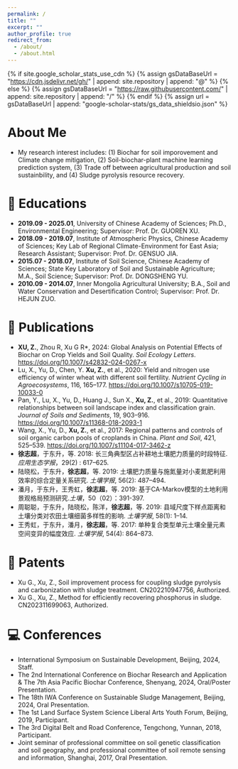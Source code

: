 ```yaml
---
permalink: /
title: ""
excerpt: ""
author_profile: true
redirect_from: 
  - /about/
  - /about.html
---
```


{% if site.google_scholar_stats_use_cdn %}
{% assign gsDataBaseUrl = "https://cdn.jsdelivr.net/gh/" | append: site.repository | append: "@" %}
{% else %}
{% assign gsDataBaseUrl = "https://raw.githubusercontent.com/" | append: site.repository | append: "/" %}
{% endif %}
{% assign url = gsDataBaseUrl | append: "google-scholar-stats/gs_data_shieldsio.json" %}

<span class='anchor' id='about-me'></span>

	
# About Me
- My research interest includes: (1) Biochar for soil imporovement and Climate change mitigation, (2) Soil-biochar-plant machine learning prediction system, (3) Trade off between agricultural production and soil sustainbility, and (4) Sludge pyrolysis resource recovery.


# 📖 Educations
- **2019.09 - 2025.01**, University of Chinese Academy of Sciences; Ph.D., Environmental Engineering; Supervisor: Prof. Dr. GUOREN XU. 
- **2018.09 - 2019.07**, Institute of Atmospheric Physics, Chinese Academy of Sciences; Key Lab of Regional Climate-Environment for East Asia; Research Assistant; Supervisor: Prof. Dr. GENSUO JIA.
- **2015.07 - 2018.07**, Institute of Soil Science, Chinese Academy of Sciences; State Key Laboratory of Soil and Sustainable Agriculture; M.A., Soil Science; Supervisor: Prof. Dr. DONGSHENG YU.
- **2010.09 - 2014.07**, Inner Mongolia Agricultural University; B.A., Soil and Water Conservation and Desertification Control; Supervisor: Prof. Dr. HEJUN ZUO.

# 📝 Publications 
- **XU, Z.**, Zhou R, Xu G R*, 2024: Global Analysis on Potential Effects of Biochar on Crop Yields and Soil Quality. *Soil Ecology Letters*. https://doi.org/10.1007/s42832-024-0267-x
- Lu, X., Yu, D., Chen, Y. **Xu, Z.**, et al., 2020: Yield and nitrogen use efficiency of winter wheat with different soil fertility. *Nutrient Cycling in Agroecosystems*, 116, 165–177. https://doi.org/10.1007/s10705-019-10033-0
- Pan, Y., Lu, X., Yu, D., Huang J., Sun X., **Xu, Z.**, et al., 2019: Quantitative relationships between soil landscape index and classification grain. *Journal of Soils and Sediments*, 19, 903–916. https://doi.org/10.1007/s11368-018-2093-1
- Wang, X., Yu, D., **Xu, Z.**, et al., 2017: Regional patterns and controls of soil organic carbon pools of croplands in China. *Plant and Soil*, 421, 525–539. https://doi.org/10.1007/s11104-017-3462-z
- **徐志超**，于东升，等. 2018: 长三角典型区占补耕地土壤肥力质量的时段特征. *应用生态学报*，29(2) : 617–625.
- 陆晓松，于东升，**徐志超**，等. 2019: 土壤肥力质量与施氮量对小麦氮肥利用效率的综合定量关系研究. *土壤学报*, 56(2): 487–494.
- 潘月，于东升，王秀虹，**徐志超**，等. 2019: 基于CA-Markov模型的土地利用景观格局预测研究.*土壤*，50（02）：391-397.
- 周聪聪，于东升，陆晓松，陈洋，**徐志超**，等. 2019: 县域尺度下样点距离和土壤分类对农田土壤细菌多样性的影响. *土壤学报*, 58(1): 1–14.
- 王秀虹，于东升，潘月，**徐志超**，等. 2017: 单种复合类型单元土壤全量元素空间变异的幅度效应. *土壤学报*, 54(4): 864–873.

# 💬 Patents
- Xu G., Xu, Z., Soil improvement process for coupling sludge pyrolysis and carbonization with sludge treatment. CN202210947756, Authorized.
- Xu G., Xu, Z., Method for efficiently recovering phosphorus in sludge. CN202311699063, Authorized.

# 💻 Conferences
- International Symposium on Sustainable Development, Beijing, 2024, Staff.
- The 2nd International Conference on Biochar Research and Application & The 7th Asia Pacific Biochar Conference, Shenyang, 2024, Oral/Poster Presentation.
- The 18th IWA Conference on Sustainable Sludge Management, Beijing, 2024, Oral Presentation.
- The 1st Land Surface System Science Liberal Arts Youth Forum, Beijing, 2019, Participant.
- The 3rd Digital Belt and Road Conference, Tengchong, Yunnan, 2018, Participant.
- Joint seminar of professional committee on soil genetic classification and soil geography, and professional committee of soil remote sensing and information, Shanghai, 2017, Oral Presentation.
